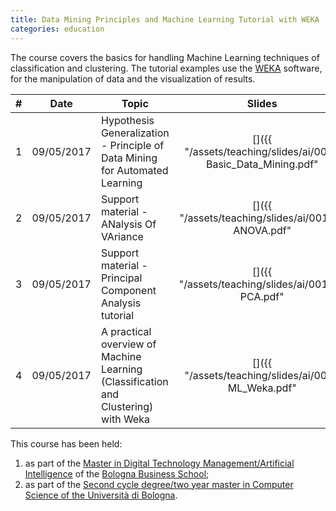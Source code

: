 ```yaml
---
title: Data Mining Principles and Machine Learning Tutorial with WEKA
categories: education
---
```


The course covers the basics for handling Machine Learning techniques of
classification and clustering. The tutorial examples use the
[WEKA](https://www.cs.waikato.ac.nz/ml/weka/) software, for the manipulation of
data and the visualization of results.

|  #  |    Date    | Topic                                                                              |                                                 Slides                                                  |         Exercises         |
| :-: | :--------: | ---------------------------------------------------------------------------------- | :-----------------------------------------------------------------------------------------------------: | :-----------------------: |
|  1  | 09/05/2017 | Hypothesis Generalization - Principle of Data Mining for Automated Learning        | [<i class="fas fa-file-pdf" title="PDF"></i>]({{ "/assets/teaching/slides/ai/001-Basic_Data_Mining.pdf" | prepend: site.baseurl }}) | - |
|  2  | 09/05/2017 | Support material - ANalysis Of VAriance                                            |      [<i class="fas fa-file-pdf" title="PDF"></i>]({{ "/assets/teaching/slides/ai/001_a-ANOVA.pdf"      | prepend: site.baseurl }}) | - |
|  3  | 09/05/2017 | Support material - Principal Component Analysis tutorial                           |       [<i class="fas fa-file-pdf" title="PDF"></i>]({{ "/assets/teaching/slides/ai/001_b-PCA.pdf"       | prepend: site.baseurl }}) | - |
|  4  | 09/05/2017 | A practical overview of Machine Learning (Classification and Clustering) with Weka |      [<i class="fas fa-file-pdf" title="PDF"></i>]({{ "/assets/teaching/slides/ai/002-ML_Weka.pdf"      | prepend: site.baseurl }}) | [<i class="fas fa-file-archive" title="ZIP"></i>]({{ "/assets/teaching/esercizi/weka/spz_ml_exercise.zip" | prepend: site.baseurl }}) |

This course has been held:

1. as part of the [Master in Digital Technology Management/Artificial
   Intelligence](https://www.bbs.unibo.eu/hp/master-fulltime/digital-technology-management-artificial-intelligence-2/)
   of the [Bologna Business School](https://www.bbs.unibo.eu/hp/);
2. as part of the [Second cycle degree/two year master in Computer Science of the
   Università di Bologna](https://www.unibo.it/en/teaching/degree-programmes/programme/2015/8028).
